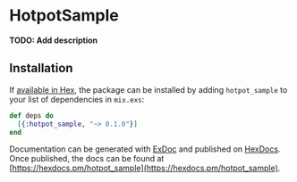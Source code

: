 # HotpotSample

**TODO: Add description**

## Installation

If [available in Hex](https://hex.pm/docs/publish), the package can be installed
by adding `hotpot_sample` to your list of dependencies in `mix.exs`:

```elixir
def deps do
  [{:hotpot_sample, "~> 0.1.0"}]
end
```

Documentation can be generated with [ExDoc](https://github.com/elixir-lang/ex_doc)
and published on [HexDocs](https://hexdocs.pm). Once published, the docs can
be found at [https://hexdocs.pm/hotpot_sample](https://hexdocs.pm/hotpot_sample).

